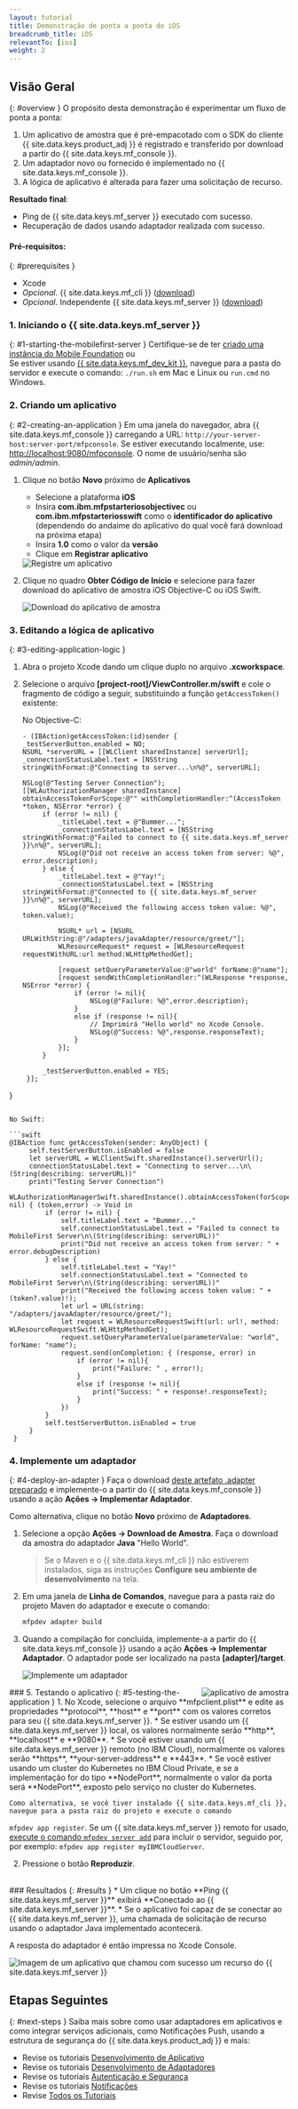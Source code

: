 ```yaml
---
layout: tutorial
title: Demonstração de ponta a ponta do iOS
breadcrumb_title: iOS
relevantTo: [ios]
weight: 2
---
```

<!-- NLS_CHARSET=UTF-8 -->
## Visão Geral
{: #overview }
O propósito desta demonstração é experimentar um fluxo de ponta a ponta:

1. Um aplicativo de amostra que é pré-empacotado com o SDK do cliente {{ site.data.keys.product_adj }} é registrado e transferido
por download a partir do {{ site.data.keys.mf_console }}.
2. Um adaptador novo ou fornecido é implementado no {{ site.data.keys.mf_console }}.  
3. A lógica de aplicativo é alterada para fazer uma solicitação de recurso.

**Resultado final**:

* Ping de {{ site.data.keys.mf_server }} executado com sucesso.
* Recuperação de dados usando adaptador realizada com sucesso.

#### Pré-requisitos:
{: #prerequisites }
* Xcode
* *Opcional*. {{ site.data.keys.mf_cli }} ([download]({{site.baseurl}}/downloads))
* *Opcional*. Independente {{ site.data.keys.mf_server }} ([download]({{site.baseurl}}/downloads))

### 1. Iniciando o {{ site.data.keys.mf_server }}
{: #1-starting-the-mobilefirst-server }
Certifique-se de ter [criado uma instância do Mobile Foundation](../../ibmcloud/using-mobile-foundation) ou  
Se estiver usando [{{ site.data.keys.mf_dev_kit }}](../../installation-configuration/development/mobilefirst), navegue
para a pasta do servidor e execute o comando: `./run.sh` em Mac e Linux ou `run.cmd` no Windows.

### 2. Criando um aplicativo
{: #2-creating-an-application }
Em uma janela do navegador, abra {{ site.data.keys.mf_console }} carregando a URL:
`http://your-server-host:server-port/mfpconsole`. Se estiver executando localmente, use:
[http://localhost:9080/mfpconsole](http://localhost:9080/mfpconsole). O nome de usuário/senha são *admin/admin*.

1. Clique no botão **Novo** próximo de **Aplicativos**
    * Selecione a plataforma **iOS**
    * Insira **com.ibm.mfpstarteriosobjectivec** ou **com.ibm.mfpstarteriosswift** como o
**identificador do aplicativo** (dependendo do andaime do aplicativo do qual você fará download na próxima etapa)
    * Insira **1.0** como o valor da **versão**
    * Clique em **Registrar aplicativo**

    <img class="gifplayer" alt="Registre um aplicativo" src="register-an-application-ios.png"/>

2. Clique no quadro **Obter Código de Início** e selecione para fazer download do aplicativo de amostra iOS Objective-C
ou iOS Swift.

    <img class="gifplayer" alt="Download do aplicativo de amostra" src="download-starter-code-ios.png"/>

### 3. Editando a lógica de aplicativo
{: #3-editing-application-logic }
1. Abra o projeto Xcode dando um clique duplo no arquivo **.xcworkspace**.

2. Selecione o arquivo **[project-root]/ViewController.m/swift** e cole o fragmento de código a seguir, substituindo
a função `getAccessToken()` existente:

   No Objective-C:

   ```objc
   - (IBAction)getAccessToken:(id)sender {
   _testServerButton.enabled = NO;
   NSURL *serverURL = [[WLClient sharedInstance] serverUrl];
   _connectionStatusLabel.text = [NSString stringWithFormat:@"Connecting to server...\n%@", serverURL];

   NSLog(@"Testing Server Connection");
   [[WLAuthorizationManager sharedInstance] obtainAccessTokenForScope:@"" withCompletionHandler:^(AccessToken *token, NSError *error) {
        if (error != nil) {
            _titleLabel.text = @"Bummer...";
            _connectionStatusLabel.text = [NSString stringWithFormat:@"Failed to connect to {{ site.data.keys.mf_server }}\n%@", serverURL];
            NSLog(@"Did not receive an access token from server: %@", error.description);
        } else {
            _titleLabel.text = @"Yay!";
            _connectionStatusLabel.text = [NSString stringWithFormat:@"Connected to {{ site.data.keys.mf_server }}\n%@", serverURL];
            NSLog(@"Received the following access token value: %@", token.value);

            NSURL* url = [NSURL URLWithString:@"/adapters/javaAdapter/resource/greet/"];
            WLResourceRequest* request = [WLResourceRequest requestWithURL:url method:WLHttpMethodGet];

            [request setQueryParameterValue:@"world" forName:@"name"];
            [request sendWithCompletionHandler:^(WLResponse *response, NSError *error) {
                if (error != nil){
                    NSLog(@"Failure: %@",error.description);
                }
                else if (response != nil){
                    // Imprimirá "Hello world" no Xcode Console.
                    NSLog(@"Success: %@",response.responseText);
                }
            }];
        }

        _testServerButton.enabled = YES;
    }];
}
   ```

   No Swift:

   ```swift
   @IBAction func getAccessToken(sender: AnyObject) {
        self.testServerButton.isEnabled = false
        let serverURL = WLClientSwift.sharedInstance().serverUrl();
        connectionStatusLabel.text = "Connecting to server...\n\(String(describing: serverURL))"
        print("Testing Server Connection")
        WLAuthorizationManagerSwift.sharedInstance().obtainAccessToken(forScope: nil) { (token,error) -> Void in
            if (error != nil) {
                self.titleLabel.text = "Bummer..."
                self.connectionStatusLabel.text = "Failed to connect to MobileFirst Server\n\(String(describing: serverURL))"
                print("Did not receive an access token from server: " + error.debugDescription)
            } else {
                self.titleLabel.text = "Yay!"
                self.connectionStatusLabel.text = "Connected to MobileFirst Server\n\(String(describing: serverURL))"
                print("Received the following access token value: " + (token?.value)!);
                let url = URL(string: "/adapters/javaAdapter/resource/greet/");
                let request = WLResourceRequestSwift(url: url!, method: WLResourceRequestSwift.WLHttpMethodGet);
                request.setQueryParameterValue(parameterValue: "world", forName: "name");
                request.send(onCompletion: { (response, error) in
                    if (error != nil){
                        print("Failure: " , error!);
                    }
                    else if (response != nil){
                        print("Success: " + response!.responseText);
                    }
                })
            }
            self.testServerButton.isEnabled = true
        }
    }
   ```

### 4. Implemente um adaptador
{: #4-deploy-an-adapter }
Faça o download [deste artefato .adapter preparado](../javaAdapter.adapter) e implemente-o a partir do
{{ site.data.keys.mf_console }} usando a ação **Ações → Implementar Adaptador**.

Como alternativa, clique no botão **Novo** próximo de **Adaptadores**.  

1. Selecione a opção **Ações → Download de Amostra**. Faça o download da amostra do adaptador **Java** "Hello World".

   > Se o Maven e o {{ site.data.keys.mf_cli }} não estiverem instalados, siga as instruções **Configure seu ambiente de desenvolvimento** na tela.

2. Em uma janela de **Linha de Comandos**, navegue para a pasta raiz do projeto Maven do adaptador e execute o comando:

   ```bash
   mfpdev adapter build
   ```

3. Quando a compilação for concluída, implemente-a a partir do {{ site.data.keys.mf_console }} usando a ação **Ações →
Implementar Adaptador**. O adaptador pode ser localizado na pasta **[adapter]/target**.

    <img class="gifplayer" alt="Implemente um adaptador" src="create-an-adapter.png"/>   

<img src="iosQuickStart.png" alt="aplicativo de amostra" style="float:right"/>
### 5. Testando o aplicativo
{: #5-testing-the-application }
1. No Xcode, selecione o arquivo **mfpclient.plist** e edite as propriedades **protocol**,
**host** e **port** com os valores corretos para seu {{ site.data.keys.mf_server }}.
    * Se estiver usando um {{ site.data.keys.mf_server }} local, os valores normalmente serão **http**,
**localhost** e **9080**.
    * Se você estiver usando um {{ site.data.keys.mf_server }} remoto (no IBM Cloud), normalmente os valores serão **https**, **your-server-address** e **443**.
    * Se você estiver usando um cluster do Kubernetes no IBM Cloud Private, e se a implementação for do tipo **NodePort**, normalmente o valor da porta será **NodePort**, exposto pelo serviço no cluster do Kubernetes.

    Como alternativa, se você tiver instalado {{ site.data.keys.mf_cli }}, navegue para a pasta raiz do projeto e execute o comando
`mfpdev app register`. Se um {{ site.data.keys.mf_server }} remoto for usado, [execute o comando `mfpdev server add`](../../application-development/using-mobilefirst-cli-to-manage-mobilefirst-artifacts/#add-a-new-server-instance) para incluir o servidor, seguido por, por exemplo: `mfpdev app register myIBMCloudServer`.

2. Pressione o botão **Reproduzir**.

<br clear="all"/>
### Resultados
{: #results }
* Um clique no botão **Ping {{ site.data.keys.mf_server }}** exibirá **Conectado ao
{{ site.data.keys.mf_server }}**.
* Se o aplicativo foi capaz de se conectar ao {{ site.data.keys.mf_server }}, uma chamada de solicitação de recurso usando o
adaptador Java implementado acontecerá.

A resposta do adaptador é então impressa no Xcode Console.

![Imagem de um aplicativo que chamou com sucesso um recurso do {{ site.data.keys.mf_server }} ](success_response.png)

## Etapas Seguintes
{: #next-steps }
Saiba mais sobre como usar adaptadores em aplicativos e como integrar serviços adicionais, como Notificações Push, usando a estrutura de
segurança do {{ site.data.keys.product_adj }} e mais:

- Revise os tutoriais [Desenvolvimento de Aplicativo](../../application-development/)
- Revise os tutoriais [Desenvolvimento de Adaptadores](../../adapters/)
- Revise os tutoriais [Autenticação e Segurança](../../authentication-and-security/)
- Revise os tutoriais [Notificações](../../notifications/)
- Revise [Todos os Tutoriais](../../all-tutorials)
